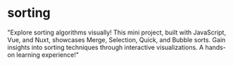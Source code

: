 # sorting
"Explore sorting algorithms visually! This mini project, built with JavaScript, Vue, and Nuxt, showcases Merge, Selection, Quick, and Bubble sorts. Gain insights into sorting techniques through interactive visualizations. A hands-on learning experience!"
